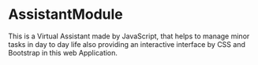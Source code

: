 # AssistantModule
This is a Virtual Assistant made by JavaScript, that helps to manage minor tasks in day to day life also providing an interactive interface by CSS and Bootstrap in this web Application.
